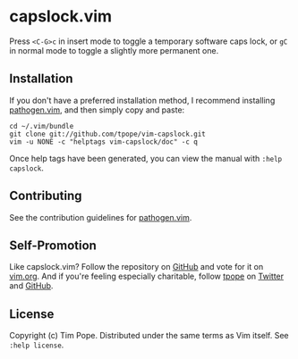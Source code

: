 # capslock.vim

Press `<C-G>c` in insert mode to toggle a temporary software caps lock, or
`gC` in normal mode to toggle a slightly more permanent one.

## Installation

If you don't have a preferred installation method, I recommend
installing [pathogen.vim](https://github.com/tpope/vim-pathogen), and
then simply copy and paste:

    cd ~/.vim/bundle
    git clone git://github.com/tpope/vim-capslock.git
    vim -u NONE -c "helptags vim-capslock/doc" -c q

Once help tags have been generated, you can view the manual with
`:help capslock`.

## Contributing

See the contribution guidelines for
[pathogen.vim](https://github.com/tpope/vim-pathogen#readme).

## Self-Promotion

Like capslock.vim? Follow the repository on
[GitHub](https://github.com/tpope/vim-capslock) and vote for it on
[vim.org](http://www.vim.org/scripts/script.php?script_id=1725).  And if
you're feeling especially charitable, follow [tpope](http://tpo.pe/) on
[Twitter](http://twitter.com/tpope) and
[GitHub](https://github.com/tpope).

## License

Copyright (c) Tim Pope.  Distributed under the same terms as Vim itself.
See `:help license`.
